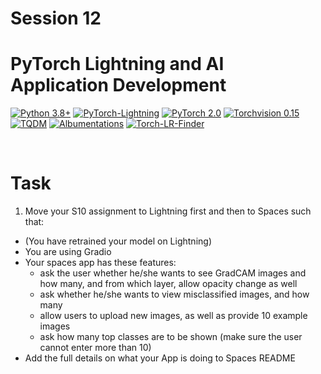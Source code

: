 # Session 12

# PyTorch Lightning and AI Application Development

[![Python 3.8+](https://img.shields.io/badge/python-3.8+-blue.svg)](https://www.python.org/downloads/release/python-380/)
[![PyTorch-Lightning](https://img.shields.io/badge/pytorch_lightning-v2.0.6-red)](https://lightning.ai/docs/pytorch/latest/)
[![PyTorch 2.0](https://img.shields.io/badge/torch-v2.0-brightgreen)](https://pytorch.org/docs/stable/index.html)
[![Torchvision 0.15](https://img.shields.io/badge/torchvision-v0.15-green)](https://pytorch.org/vision/stable/index.html)
[![TQDM](https://img.shields.io/badge/tqdm-v4.65.0-yellowgreen)](https://tqdm.github.io/)
[![Albumentations](https://img.shields.io/badge/Albumentations-v1.3.1-yellow)](https://albumentations.ai/docs/)
[![Torch-LR-Finder](https://img.shields.io/badge/TorchLRFinder-v0.2.1-red)](https://pypi.org/project/torch-lr-finder/)

<br>

# Task

1. Move your S10 assignment to Lightning first and then to Spaces such that:
- (You have retrained your model on Lightning)
- You are using Gradio
- Your spaces app has these features:
    - ask the user whether he/she wants to see GradCAM images and how many, and from which layer, allow opacity change as well
    - ask whether he/she wants to view misclassified images, and how many
    - allow users to upload new images, as well as provide 10 example images
    - ask how many top classes are to be shown (make sure the user cannot enter more than 10)
- Add the full details on what your App is doing to Spaces README 